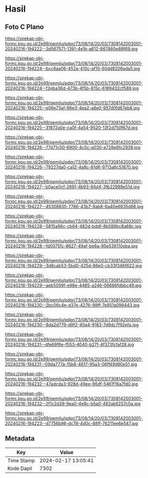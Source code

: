 # Hasil

## Foto C Plano

https://sirekap-obj-formc.kpu.go.id/2e99/pemilu/pdpr/73/08/14/20/03/7308142003001-20240216-194222--3d567571-1391-4e1b-a612-867460e88f69.jpg

https://sirekap-obj-formc.kpu.go.id/2e99/pemilu/pdpr/73/08/14/20/03/7308142003001-20240216-194224--bcc6aa06-452a-410c-af10-60dd8206ada5.jpg

https://sirekap-obj-formc.kpu.go.id/2e99/pemilu/pdpr/73/08/14/20/03/7308142003001-20240216-194224--f2eba36d-473b-4f5b-815c-6189432cf589.jpg

https://sirekap-obj-formc.kpu.go.id/2e99/pemilu/pdpr/73/08/14/20/03/7308142003001-20240216-194225--e06e73af-96e3-4ea2-a8e0-957d0fd67eb8.jpg

https://sirekap-obj-formc.kpu.go.id/2e99/pemilu/pdpr/73/08/14/20/03/7308142003001-20240216-194225--31872a0e-ca0f-4a54-9520-13f2d750f67d.jpg

https://sirekap-obj-formc.kpu.go.id/2e99/pemilu/pdpr/73/08/14/20/03/7308142003001-20240216-194226--77d71c50-6900-4c5c-a030-e728e6fc2939.jpg

https://sirekap-obj-formc.kpu.go.id/2e99/pemilu/pdpr/73/08/14/20/03/7308142003001-20240216-194226--79227da0-ca12-4a8c-81d6-9713a6c51870.jpg

https://sirekap-obj-formc.kpu.go.id/2e99/pemilu/pdpr/73/08/14/20/03/7308142003001-20240216-194227--b0ace0cf-2891-4b93-94d4-3fb22989e51d.jpg

https://sirekap-obj-formc.kpu.go.id/2e99/pemilu/pdpr/73/08/14/20/03/7308142003001-20240216-194227--45308835-7766-43b7-8ab8-6a40e6935d88.jpg

https://sirekap-obj-formc.kpu.go.id/2e99/pemilu/pdpr/73/08/14/20/03/7308142003001-20240216-194228--5815a96c-cb64-482d-bddf-8b589bc8a68c.jpg

https://sirekap-obj-formc.kpu.go.id/2e99/pemilu/pdpr/73/08/14/20/03/7308142003001-20240216-194228--fd0075fc-8627-49af-be6a-95e536110eba.jpg

https://sirekap-obj-formc.kpu.go.id/2e99/pemilu/pdpr/73/08/14/20/03/7308142003001-20240216-194229--3d8cab53-5bd0-425d-86e0-cb33f346f622.jpg

https://sirekap-obj-formc.kpu.go.id/2e99/pemilu/pdpr/73/08/14/20/03/7308142003001-20240216-194229--aeb5059f-e98e-4485-a246-06686fdbbc49.jpg

https://sirekap-obj-formc.kpu.go.id/2e99/pemilu/pdpr/73/08/14/20/03/7308142003001-20240216-194230--2bc06c4e-d37e-4276-98ff-7e951a098443.jpg

https://sirekap-obj-formc.kpu.go.id/2e99/pemilu/pdpr/73/08/14/20/03/7308142003001-20240216-194230--8da2d779-d9f2-40a4-9183-7d9dc7f92efa.jpg

https://sirekap-obj-formc.kpu.go.id/2e99/pemilu/pdpr/73/08/14/20/03/7308142003001-20240216-194231--dfe69f6e-f553-4040-b27f-4f373fcfaf28.jpg

https://sirekap-obj-formc.kpu.go.id/2e99/pemilu/pdpr/73/08/14/20/03/7308142003001-20240216-194231--09da777a-15b8-4617-95a3-06ff49d90e51.jpg

https://sirekap-obj-formc.kpu.go.id/2e99/pemilu/pdpr/73/08/14/20/03/7308142003001-20240216-194232--47adcda3-928d-49ee-96df-5461f16a7fd0.jpg

https://sirekap-obj-formc.kpu.go.id/2e99/pemilu/pdpr/73/08/14/20/03/7308142003001-20240216-194232--2f1c2d39-9ea0-4e9c-b5a0-492ab6257c0a.jpg

https://sirekap-obj-formc.kpu.go.id/2e99/pemilu/pdpr/73/08/14/20/03/7308142003001-20240216-194223--d7756b96-dc78-4d0c-88ff-76211ee6e547.jpg


## Metadata

| Key        | Value               |
| ---------- | ------------------- |
| Time Stamp | 2024-02-17 13:05:41 |
| Kode Dapil | 7302                |



